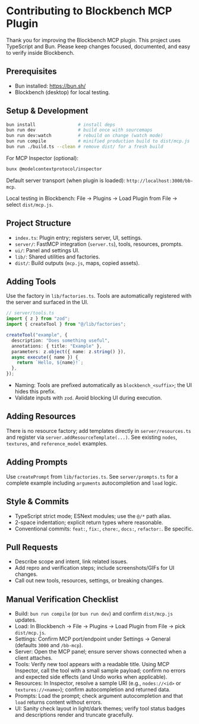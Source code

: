 # Contributing to Blockbench MCP Plugin

Thank you for improving the Blockbench MCP plugin. This project uses TypeScript and Bun. Please keep changes focused, documented, and easy to verify inside Blockbench.

## Prerequisites
- Bun installed: https://bun.sh/
- Blockbench (desktop) for local testing.

## Setup & Development
```sh
bun install                # install deps
bun run dev                # build once with sourcemaps
bun run dev:watch          # rebuild on change (watch mode)
bun run compile            # minified production build to dist/mcp.js
bun run ./build.ts --clean # remove dist/ for a fresh build
```

For MCP Inspector (optional):
```sh
bunx @modelcontextprotocol/inspector
```
Default server transport (when plugin is loaded): `http://localhost:3000/bb-mcp`.

Local testing in Blockbench: File → Plugins → Load Plugin from File → select `dist/mcp.js`.

## Project Structure
- `index.ts`: Plugin entry; registers server, UI, settings.
- `server/`: FastMCP integration (`server.ts`), tools, resources, prompts.
- `ui/`: Panel and settings UI.
- `lib/`: Shared utilities and factories.
- `dist/`: Build outputs (`mcp.js`, maps, copied assets).

## Adding Tools
Use the factory in `lib/factories.ts`. Tools are automatically registered with the server and surfaced in the UI.
```ts
// server/tools.ts
import { z } from "zod";
import { createTool } from "@/lib/factories";

createTool("example", {
  description: "Does something useful",
  annotations: { title: "Example" },
  parameters: z.object({ name: z.string() }),
  async execute({ name }) {
    return `Hello, ${name}!`;
  },
});
```
- Naming: Tools are prefixed automatically as `blockbench_<suffix>`; the UI hides this prefix.
- Validate inputs with `zod`. Avoid blocking UI during execution.

## Adding Resources
There is no resource factory; add templates directly in `server/resources.ts` and register via `server.addResourceTemplate(...)`. See existing `nodes`, `textures`, and `reference_model` examples.

## Adding Prompts
Use `createPrompt` from `lib/factories.ts`. See `server/prompts.ts` for a complete example including `arguments` autocompletion and `load` logic.

## Style & Commits
- TypeScript strict mode; ESNext modules; use the `@/*` path alias.
- 2-space indentation; explicit return types where reasonable.
- Conventional commits: `feat:`, `fix:`, `chore:`, `docs:`, `refactor:`. Be specific.

## Pull Requests
- Describe scope and intent, link related issues.
- Add repro and verification steps; include screenshots/GIFs for UI changes.
- Call out new tools, resources, settings, or breaking changes.

## Manual Verification Checklist
- Build: `bun run compile` (or `bun run dev`) and confirm `dist/mcp.js` updates.
- Load: In Blockbench → File → Plugins → Load Plugin from File → pick `dist/mcp.js`.
- Settings: Confirm MCP port/endpoint under Settings → General (defaults `3000` and `/bb-mcp`).
- Server: Open the MCP panel; ensure server shows connected when a client attaches.
- Tools: Verify new tool appears with a readable title. Using MCP Inspector, call the tool with a small sample payload; confirm no errors and expected side effects (and Undo works when applicable).
- Resources: In Inspector, resolve a sample URI (e.g., `nodes://<id>` or `textures://<name>`); confirm autocompletion and returned data.
- Prompts: Load the prompt; check argument autocompletion and that `load` returns content without errors.
- UI: Sanity check layout in light/dark themes; verify tool status badges and descriptions render and truncate gracefully.
